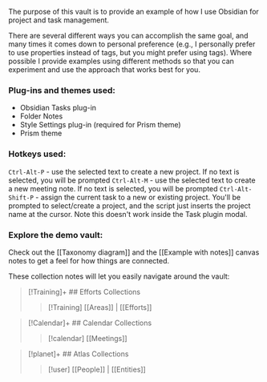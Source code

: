 The purpose of this vault is to provide an example of how I use Obsidian for project and task management.

There are several different ways you can accomplish the same goal, and many times it comes down to personal preference (e.g., I personally prefer to use properties instead of tags, but you might prefer using tags). Where possible I provide examples using different methods so that you can experiment and use the approach that works best for you.

### Plug-ins and themes used:
- Obsidian Tasks plug-in
- Folder Notes
- Style Settings plug-in (required for Prism theme)
- Prism theme

### Hotkeys used:
`Ctrl-Alt-P` - use the selected text to create a new project. If no text is selected, you will be prompted
`Ctrl-Alt-M` - use the selected text to create a new meeting note. If no text is selected, you will be prompted
`Ctrl-Alt-Shift-P` - assign the current task to a new or existing project. You'll be prompted to select/create a project, and the script just inserts the project name at the cursor. Note this doesn't work inside the Task plugin modal.

### Explore the demo vault:
Check out the [[Taxonomy diagram]] and the [[Example with notes]] canvas notes to get a feel for how things are connected.

These collection notes will let you easily navigate around the vault:

> [!Training]+ ## Efforts Collections
> 
> > [!Training] [[Areas]] | [[Efforts]] 

> [!Calendar]+ ## Calendar Collections
> 
> > [!calendar] [[Meetings]]

> [!planet]+ ## Atlas Collections
> 
> > [!user] [[People]] | [[Entities]]